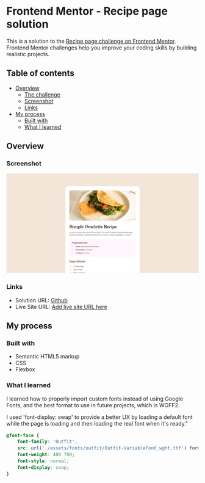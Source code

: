 # Frontend Mentor - Recipe page solution

This is a solution to the [Recipe page challenge on Frontend Mentor](https://www.frontendmentor.io/challenges/recipe-page-KiTsR8QQKm). Frontend Mentor challenges help you improve your coding skills by building realistic projects.

## Table of contents

-   [Overview](#overview)
    -   [The challenge](#the-challenge)
    -   [Screenshot](#screenshot)
    -   [Links](#links)
-   [My process](#my-process)
    -   [Built with](#built-with)
    -   [What I learned](#what-i-learned)

## Overview

### Screenshot

![](./screenshot.png)

### Links

-   Solution URL: [Github](https://gaetant15.github.io/FEM-newbie---recipe-page-main/)
-   Live Site URL: [Add live site URL here](https://your-live-site-url.com)

## My process

### Built with

-   Semantic HTML5 markup
-   CSS
-   Flexbox

### What I learned

I learned how to properly import custom fonts instead of using Google Fonts, and the best format to use in future projects, which is WOFF2.

I used 'font-display: swap' to provide a better UX by loading a default font while the page is loading and then loading the real font when it's ready."

```css
@font-face {
    font-family: 'Outfit';
    src: url('./assets/fonts/outfit/Outfit-VariableFont_wght.ttf') format('truetype-variations');
    font-weight: 400 700;
    font-style: normal;
    font-display: swap;
}
```
